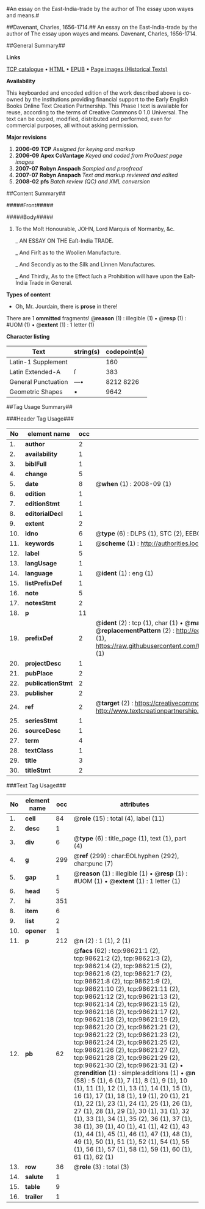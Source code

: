 #An essay on the East-India-trade by the author of The essay upon wayes and means.#

##Davenant, Charles, 1656-1714.##
An essay on the East-India-trade by the author of The essay upon wayes and means.
Davenant, Charles, 1656-1714.

##General Summary##

**Links**

[TCP catalogue](http://www.ota.ox.ac.uk/tcp/)  • 
[HTML](http://tei.it.ox.ac.uk/tcp/Texts-HTML/free/A37/A37163.html)  • 
[EPUB](http://tei.it.ox.ac.uk/tcp/Texts-EPUB/free/A37/A37163.epub) • 
[Page images (Historical Texts)](https://data.historicaltexts.jisc.ac.uk/view?pubId=eebo-13240237e&pageId=eebo-13240237e-98621-1)

**Availability**

This keyboarded and encoded edition of the
	       work described above is co-owned by the institutions
	       providing financial support to the Early English Books
	       Online Text Creation Partnership. This Phase I text is
	       available for reuse, according to the terms of Creative
	       Commons 0 1.0 Universal. The text can be copied,
	       modified, distributed and performed, even for
	       commercial purposes, all without asking permission.

**Major revisions**

1. __2006-09__ __TCP__ *Assigned for keying and markup*
1. __2006-09__ __Apex CoVantage__ *Keyed and coded from ProQuest page images*
1. __2007-07__ __Robyn Anspach__ *Sampled and proofread*
1. __2007-07__ __Robyn Anspach__ *Text and markup reviewed and edited*
1. __2008-02__ __pfs__ *Batch review (QC) and XML conversion*

##Content Summary##

#####Front#####

#####Body#####

1. To the Moſt Honourable, JOHN, Lord Marquis of Normanby, &c.

    _ AN ESSAY ON THE Eaſt-India TRADE.

    _ And Firſt as to the Woollen Manufacture.

    _ And Secondly as to the Silk and Linnen Manufactures.

    _ And Thirdly, As to the Effect ſuch a Prohibition will have upon the Eaſt-India Trade in General.

**Types of content**

  * Oh, Mr. Jourdain, there is **prose** in there!

There are 1 **ommitted** fragments! 
 @__reason__ (1) : illegible (1)  •  @__resp__ (1) : #UOM (1)  •  @__extent__ (1) : 1 letter (1)

**Character listing**


|Text|string(s)|codepoint(s)|
|---|---|---|
|Latin-1 Supplement| |160|
|Latin Extended-A|ſ|383|
|General Punctuation|—•|8212 8226|
|Geometric Shapes|▪|9642|

##Tag Usage Summary##

###Header Tag Usage###

|No|element name|occ|attributes|
|---|---|---|---|
|1.|__author__|2||
|2.|__availability__|1||
|3.|__biblFull__|1||
|4.|__change__|5||
|5.|__date__|8| @__when__ (1) : 2008-09 (1)|
|6.|__edition__|1||
|7.|__editionStmt__|1||
|8.|__editorialDecl__|1||
|9.|__extent__|2||
|10.|__idno__|6| @__type__ (6) : DLPS (1), STC (2), EEBO-CITATION (1), OCLC (1), VID (1)|
|11.|__keywords__|1| @__scheme__ (1) : http://authorities.loc.gov/ (1)|
|12.|__label__|5||
|13.|__langUsage__|1||
|14.|__language__|1| @__ident__ (1) : eng (1)|
|15.|__listPrefixDef__|1||
|16.|__note__|5||
|17.|__notesStmt__|2||
|18.|__p__|11||
|19.|__prefixDef__|2| @__ident__ (2) : tcp (1), char (1)  •  @__matchPattern__ (2) : ([0-9\-]+):([0-9IVX]+) (1), (.+) (1)  •  @__replacementPattern__ (2) : http://eebo.chadwyck.com/downloadtiff?vid=$1&page=$2 (1), https://raw.githubusercontent.com/textcreationpartnership/Texts/master/tcpchars.xml#$1 (1)|
|20.|__projectDesc__|1||
|21.|__pubPlace__|2||
|22.|__publicationStmt__|2||
|23.|__publisher__|2||
|24.|__ref__|2| @__target__ (2) : https://creativecommons.org/publicdomain/zero/1.0/ (1), http://www.textcreationpartnership.org/docs/. (1)|
|25.|__seriesStmt__|1||
|26.|__sourceDesc__|1||
|27.|__term__|4||
|28.|__textClass__|1||
|29.|__title__|3||
|30.|__titleStmt__|2||


###Text Tag Usage###

|No|element name|occ|attributes|
|---|---|---|---|
|1.|__cell__|84| @__role__ (15) : total (4), label (11)|
|2.|__desc__|1||
|3.|__div__|6| @__type__ (6) : title_page (1), text (1), part (4)|
|4.|__g__|299| @__ref__ (299) : char:EOLhyphen (292), char:punc (7)|
|5.|__gap__|1| @__reason__ (1) : illegible (1)  •  @__resp__ (1) : #UOM (1)  •  @__extent__ (1) : 1 letter (1)|
|6.|__head__|5||
|7.|__hi__|351||
|8.|__item__|6||
|9.|__list__|2||
|10.|__opener__|1||
|11.|__p__|212| @__n__ (2) : 1 (1), 2 (1)|
|12.|__pb__|62| @__facs__ (62) : tcp:98621:1 (2), tcp:98621:2 (2), tcp:98621:3 (2), tcp:98621:4 (2), tcp:98621:5 (2), tcp:98621:6 (2), tcp:98621:7 (2), tcp:98621:8 (2), tcp:98621:9 (2), tcp:98621:10 (2), tcp:98621:11 (2), tcp:98621:12 (2), tcp:98621:13 (2), tcp:98621:14 (2), tcp:98621:15 (2), tcp:98621:16 (2), tcp:98621:17 (2), tcp:98621:18 (2), tcp:98621:19 (2), tcp:98621:20 (2), tcp:98621:21 (2), tcp:98621:22 (2), tcp:98621:23 (2), tcp:98621:24 (2), tcp:98621:25 (2), tcp:98621:26 (2), tcp:98621:27 (2), tcp:98621:28 (2), tcp:98621:29 (2), tcp:98621:30 (2), tcp:98621:31 (2)  •  @__rendition__ (1) : simple:additions (1)  •  @__n__ (58) : 5 (1), 6 (1), 7 (1), 8 (1), 9 (1), 10 (1), 11 (1), 12 (1), 13 (1), 14 (1), 15 (1), 16 (1), 17 (1), 18 (1), 19 (1), 20 (1), 21 (1), 22 (1), 23 (1), 24 (1), 25 (1), 26 (1), 27 (1), 28 (1), 29 (1), 30 (1), 31 (1), 32 (1), 33 (1), 34 (1), 35 (2), 36 (1), 37 (1), 38 (1), 39 (1), 40 (1), 41 (1), 42 (1), 43 (1), 44 (1), 45 (1), 46 (1), 47 (1), 48 (1), 49 (1), 50 (1), 51 (1), 52 (1), 54 (1), 55 (1), 56 (1), 57 (1), 58 (1), 59 (1), 60 (1), 61 (1), 62 (1)|
|13.|__row__|36| @__role__ (3) : total (3)|
|14.|__salute__|1||
|15.|__table__|9||
|16.|__trailer__|1||
